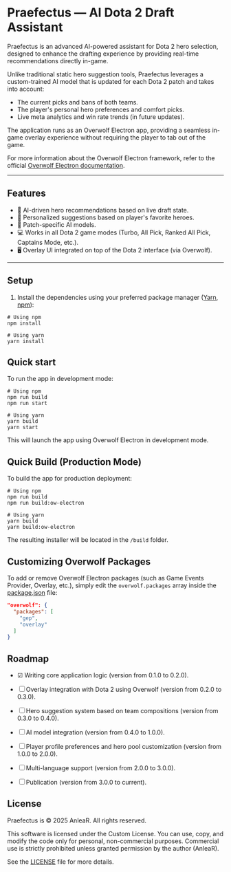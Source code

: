 # Praefectus — AI Dota 2 Draft Assistant

Praefectus is an advanced AI-powered assistant for Dota 2 hero selection, designed to enhance the drafting experience by providing real-time recommendations directly in-game.

Unlike traditional static hero suggestion tools, Praefectus leverages a custom-trained AI model that is updated for each Dota 2 patch and takes into account:
- The current picks and bans of both teams.
- The player's personal hero preferences and comfort picks.
- Live meta analytics and win rate trends (in future updates).

The application runs as an Overwolf Electron app, providing a seamless in-game overlay experience without requiring the player to tab out of the game.

For more information about the Overwolf Electron framework, refer to the official [Overwolf Electron documentation](https://overwolf.github.io/tools/ow-electron).

---

## Features
- 🧠 AI-driven hero recommendations based on live draft state.
- 🎯 Personalized suggestions based on player's favorite heroes.
- 🔄 Patch-specific AI models.
- 💻 Works in all Dota 2 game modes (Turbo, All Pick, Ranked All Pick, Captains Mode, etc.).
- 🖥️ Overlay UI integrated on top of the Dota 2 interface (via Overwolf).

---

## Setup

1. Install the dependencies using your preferred package manager ([Yarn](https://yarnpkg.com/), [npm](https://www.npmjs.com/)):

```shell
# Using npm
npm install

# Using yarn
yarn install
```

## Quick start 

To run the app in development mode:

```shell
# Using npm
npm run build
npm run start

# Using yarn
yarn build
yarn start
```

This will launch the app using Overwolf Electron in development mode.

## Quick Build (Production Mode)

To build the app for production deployment:

```shell
# Using npm
npm run build
npm run build:ow-electron

# Using yarn
yarn build
yarn build:ow-electron
```

The resulting installer will be located in the `/build` folder.

## Customizing Overwolf Packages

To add or remove Overwolf Electron packages (such as Game Events Provider, Overlay, etc.), simply edit the `overwolf.packages` array inside the [package.json](/package/json) file:

```json
"overwolf": {
  "packages": [
    "gep",
    "overlay"
  ]
}
```

## Roadmap

- ☑ Writing core application logic (version from 0.1.0 to 0.2.0). 

- ☐ Overlay integration with Dota 2 using Overwolf (version from 0.2.0 to 0.3.0).

- ☐ Hero suggestion system based on team compositions (version from 0.3.0 to 0.4.0).

- ☐ AI model integration (version from 0.4.0 to 1.0.0).

- ☐ Player profile preferences and hero pool customization (version from 1.0.0 to 2.0.0).

- ☐ Multi-language support (version from 2.0.0 to 3.0.0).

- ☐ Publication (version from 3.0.0 to current).

## License

Praefectus is © 2025 AnleaR.
All rights reserved.

This software is licensed under the Custom License.
You can use, copy, and modify the code only for personal, non-commercial purposes.
Commercial use is strictly prohibited unless granted permission by the author (AnleaR).

See the [LICENSE](/LICENSE) file for more details.
